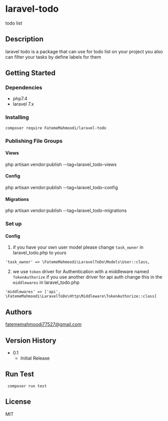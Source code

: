 # laravel-todo

todo list 

## Description

laravel todo is a package that can use for todo list on your project
you also can filter your tasks by define labels for them 

 

## Getting Started

### Dependencies

- php7.4
- laravel 7.x

### Installing
```
composer require FatemeMahmoodi/laravel-todo
```

### Publishing File Groups
#### Views
php artisan vendor:publish --tag=laravel_todo-views
#### Config
php artisan vendor:publish --tag=laravel_todo-config
#### Migrations
php artisan vendor:publish --tag=laravel_todo-migrations

### Set up
#### Config
1. if you have your own user model please change `task_owner` in laravel_todo.php to yours
```
'task_owner' => \FatemeMahmoodi\LaravelToDo\Models\User::class,

```
2. we use `token` driver for Authentication with a middleware named `TokenAuthorize` if you use another driver for api auth  change this in  the  `middlewares`  in laravel_todo.php
``` 
'middlewares' => ['api', \FatemeMahmoodi\LaravelToDo\Http\Middleware\TokenAuthorize::class]

```

## Authors
 fatememahmoodi77527@gmail.com

## Version History
* 0.1
    * Initial Release

 ## Run Test
```
 composer run test
```

## License
MIT
